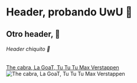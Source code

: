 # Header, probando UwU 🙂
## Otro header, 🚗
###### Header chiquito 🌴
[The cabra, La GoaT, Tu Tu Tu Max Verstappen](https://img.redbull.com/images/c_crop,x_0,y_0,h_1768,w_3929/c_fill,w_1950,h_864/q_auto,f_auto/redbullcom/2023/7/9/vm4r03nlqyxgbqnzeng0/max-verstappen-gran-premio-gran-bretana-2023)
![The cabra, La GoaT, Tu Tu Tu Max Verstappen](https://img.redbull.com/images/c_crop,x_0,y_0,h_1768,w_3929/c_fill,w_1950,h_864/q_auto,f_auto/redbullcom/2023/7/9/vm4r03nlqyxgbqnzeng0/max-verstappen-gran-premio-gran-bretana-2023)
